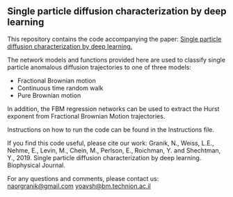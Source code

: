 ## Single particle diffusion characterization by deep learning

This repository contains the code accompanying the paper:
[Single particle diffusion characterization by deep learning.](https://www.sciencedirect.com/science/article/pii/S0006349519305041)

The network models and functions provided here are used to classify single particle anomalous diffusion trajectories to one of three models:
- Fractional Brownian motion
- Continuous time random walk
- Pure Brownian motion

In addition, the FBM regression networks can be used to extract the Hurst exponent from Fractional Brownian Motion trajectories.

Instructions on how to run the code can be found in the Instructions file.

If you find this code useful, please cite our work:
Granik, N., Weiss, L.E., Nehme, E., Levin, M., Chein, M., Perlson, E., Roichman, Y. and Shechtman, Y., 2019. Single particle diffusion characterization by deep learning. Biophysical Journal.

For any questions and comments, please contact us:
naorgranik@gmail.com
yoavsh@bm.technion.ac.il

